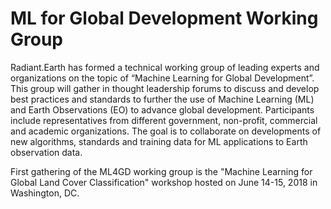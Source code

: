 # ML for Global Development Working Group

Radiant.Earth has formed a technical working group of leading experts and organizations on the topic of “Machine Learning for Global Development”. This group will gather in thought leadership forums to discuss and develop best practices and standards to further the use of Machine Learning (ML) and Earth Observations (EO) to advance global development. Participants include representatives from different government, non-profit, commercial and academic organizations. The goal is to collaborate on developments of new algorithms, standards and training data for ML applications to Earth observation data.

First gathering of the ML4GD working group is the "Machine Learning for Global Land Cover Classification" workshop hosted on June 14-15, 2018 in Washington, DC. 
